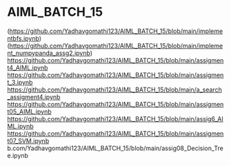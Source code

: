 # AIML_BATCH_15
(https://github.com/Yadhavgomathi123/AIML_BATCH_15/blob/main/implementbfs.ipynb)
(https://github.com/Yadhavgomathi123/AIML_BATCH_15/blob/main/implement_numpypanda_assg2.ipynb)
https://github.com/Yadhavgomathi123/AIML_BATCH_15/blob/main/assigment4_AIML.ipynb
https://github.com/Yadhavgomathi123/AIML_BATCH_15/blob/main/assigment_3.ipynb
https://github.com/Yadhavgomathi123/AIML_BATCH_15/blob/main/a_search_assigment4.ipynb
https://github.com/Yadhavgomathi123/AIML_BATCH_15/blob/main/assigment05_AIML.ipynb
https://github.com/Yadhavgomathi123/AIML_BATCH_15/blob/main/assig6_AIML.ipynb
https://github.com/Yadhavgomathi123/AIML_BATCH_15/blob/main/assigment07_SVM.ipynb
b.com/Yadhavgomathi123/AIML_BATCH_15/blob/main/assig08_Decision_Tree.ipynb
